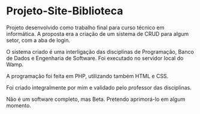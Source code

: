 # Projeto-Site-Biblioteca

Projeto desenvolvido como trabalho final para curso técnico em informática.
A proposta era a criação de um sistema de CRUD para algum setor, com a aba de login.

O sistema criado é uma interligação das disciplinas de Programação, Banco de Dados e Engenharia de Software.
Foi executado no servidor local do Wamp.

A programação foi feita em PHP, utilizando também HTML e CSS.

Foi criado integralmente por mim e validado pelo professor das disciplinas.

Não é um software completo, mas Beta. Pretendo aprimorá-lo em algum momento.
